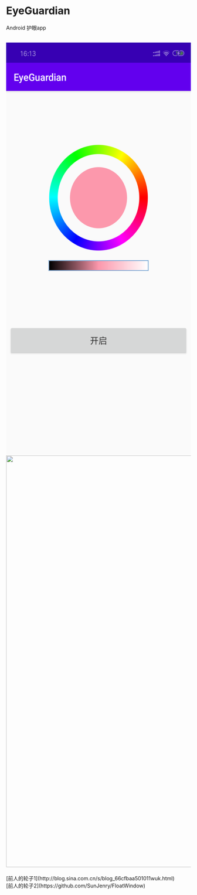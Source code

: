 # EyeGuardian
Android 护眼app <br/>

<br/>
<img src="./imgs/img_result.png" width="540" height="1124">

<img src="./imgs/img_result2.png" width="540" height="1124">

<br/>
<br/>
[前人的轮子1](http://blog.sina.com.cn/s/blog_66cfbaa501011wuk.html)
<br/>
[前人的轮子2](https://github.com/SunJenry/FloatWindow)